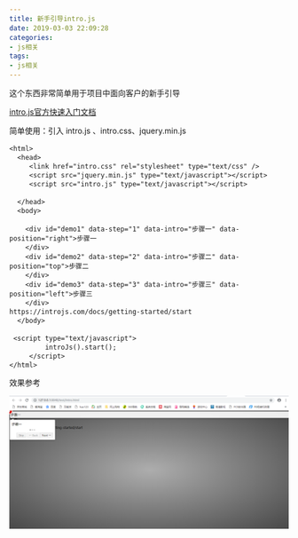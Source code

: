 ```yaml
---
title: 新手引导intro.js
date: 2019-03-03 22:09:28
categories:
- js相关
tags: 
- js相关
---
```


这个东西非常简单用于项目中面向客户的新手引导

[intro.js官方快速入门文档](https://introjs.com/docs/getting-started/start)

简单使用：引入 intro.js 、intro.css、jquery.min.js

```
<html>
  <head>
     <link href="intro.css" rel="stylesheet" type="text/css" />
     <script src="jquery.min.js" type="text/javascript"></script>
     <script src="intro.js" type="text/javascript"></script>

  </head>
  <body>

    <div id="demo1" data-step="1" data-intro="步骤一" data-position="right">步骤一
    </div>
    <div id="demo2" data-step="2" data-intro="步骤二" data-position="top">步骤二
    </div>
    <div id="demo3" data-step="3" data-intro="步骤三" data-position="left">步骤三
    </div> 
https://introjs.com/docs/getting-started/start
  </body>

 <script type="text/javascript">
         introJs().start();
     </script>
</html>
```

效果参考

![](新手引导intro-js\QQ图片20190303223213.png)


